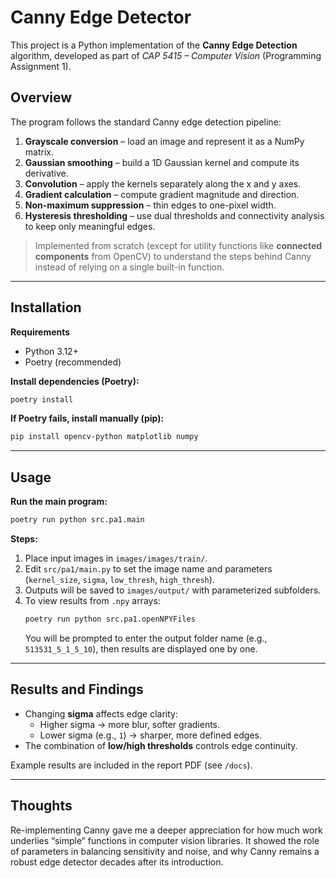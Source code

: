 # Canny Edge Detector

This project is a Python implementation of the **Canny Edge Detection** algorithm, developed as part of *CAP 5415 – Computer Vision* (Programming Assignment 1).

## Overview

The program follows the standard Canny edge detection pipeline:

1. **Grayscale conversion** – load an image and represent it as a NumPy matrix.
2. **Gaussian smoothing** – build a 1D Gaussian kernel and compute its derivative.
3. **Convolution** – apply the kernels separately along the x and y axes.
4. **Gradient calculation** – compute gradient magnitude and direction.
5. **Non-maximum suppression** – thin edges to one-pixel width.
6. **Hysteresis thresholding** – use dual thresholds and connectivity analysis to keep only meaningful edges.

> Implemented from scratch (except for utility functions like **connected components** from OpenCV) to understand the steps behind Canny instead of relying on a single built-in function.

---

## Installation

**Requirements**

- Python 3.12+  
- Poetry (recommended)

**Install dependencies (Poetry):**
```bash
poetry install
```

**If Poetry fails, install manually (pip):**
```bash
pip install opencv-python matplotlib numpy
```

---

## Usage

**Run the main program:**
```bash
poetry run python src.pa1.main
```

**Steps:**
1. Place input images in `images/images/train/`.
2. Edit `src/pa1/main.py` to set the image name and parameters (`kernel_size`, `sigma`, `low_thresh`, `high_thresh`).
3. Outputs will be saved to `images/output/` with parameterized subfolders.
4. To view results from `.npy` arrays:
   ```bash
   poetry run python src.pa1.openNPYFiles
   ```
   You will be prompted to enter the output folder name (e.g., `513531_5_1_5_10`), then results are displayed one by one.

---

## Results and Findings

- Changing **sigma** affects edge clarity:
  - Higher sigma → more blur, softer gradients.
  - Lower sigma (e.g., `1`) → sharper, more defined edges.
- The combination of **low/high thresholds** controls edge continuity.

Example results are included in the report PDF (see `/docs`).

---

## Thoughts

Re-implementing Canny gave me a deeper appreciation for how much work underlies “simple” functions in computer vision libraries. It showed the role of parameters in balancing sensitivity and noise, and why Canny remains a robust edge detector decades after its introduction.
